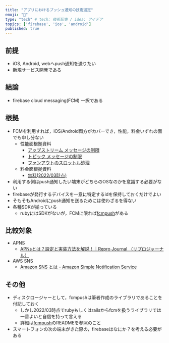 ```yaml
---
title: "アプリにおけるプッシュ通知の技術選定"
emoji: "🎈"
type: "tech" # tech: 技術記事 / idea: アイデア
topics: ['firebase', 'ios', 'android']
published: true
---
```


## 前提
- iOS, Android, webへpush通知を送りたい
- 新規サービス開発である

## 結論
- firebase cloud messaging(FCM) 一択である

## 根拠
- FCMを利用すれば，iOS/Android両方がカバーでき，性能，料金いずれの面でも申し分ない
    - 性能面根拠資料
        - [アップストリーム メッセージの制限](https://firebase.google.com/docs/cloud-messaging/concept-options?hl=ja#upstream_throttling)
        - [トピック メッセージの制限](https://firebase.google.com/docs/cloud-messaging/concept-options?hl=ja#topics_throttling)
        - [ファンアウトのスロットル処理](https://firebase.google.com/docs/cloud-messaging/concept-options?hl=ja#fanout_throttling)
    - 料金面根拠資料
        - [無料(2022/03時点)](https://firebase.google.com/pricing?hl=ja)
- 利用する側はpush通知したい端末がどちらのOSなのかを意識する必要がない
- firebaseが発行するデバイスを一意に特定するidを保持しておくだけでよい
- そもそもAndroidにpush通知を送るためには使わざるを得ない
- 各種SDKが揃っている
    - rubyにはSDKがないが，FCMに限れば[fcmpush](https://github.com/miyataka/fcmpush)がある

## 比較対象
- APNS
    - [APNsとは？設定と実装方法を解説！｜Repro Journal （リプロジャーナル）](https://repro.io/contents/ios-remote-push-notifications-in-a-nutshell/)
- AWS SNS
    - [Amazon SNS とは - Amazon Simple Notification Service](https://docs.aws.amazon.com/ja_jp/sns/latest/dg/welcome.html)

## その他
- ディスクロージャーとして，fcmpushは筆者作成のライブラリであることを付記しておく
    - しかし2022/03時点でrubyもしくはrailsからfcmを扱うライブラリでは一番よいと自信を持って言える
    - 詳細は[fcmpush](https://github.com/miyataka/fcmpush)のREADMEを参照のこと
- スマートフォンの次の端末がきた際の，firebaseはなにか？を考える必要がある
